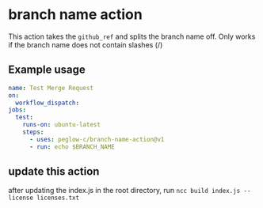 # branch name action

This action takes the `github_ref` and splits the branch name off. Only works if the branch name does not contain slashes (/)

## Example usage

```yaml
name: Test Merge Request
on:
  workflow_dispatch:
jobs:
  test:
    runs-on: ubuntu-latest
    steps:
      - uses: peglow-c/branch-name-action@v1
      - run: echo $BRANCH_NAME
```
## update this action
after updating the index.js in the root directory, run `ncc build index.js --license licenses.txt`

